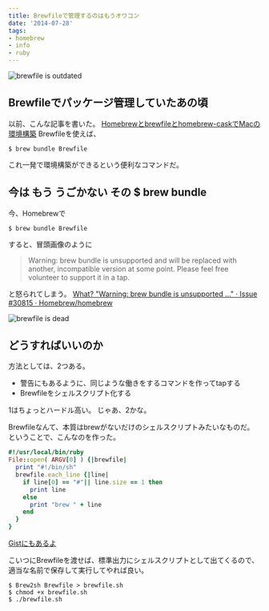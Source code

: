 ```yaml
---
title: Brewfileで管理するのはもうオワコン
date: '2014-07-28'
tags:
- homebrew
- info
- ruby
---
```


![brewfile is outdated](2014/brewfile-is-outdated.png)

## Brewfileでパッケージ管理していたあの頃

以前、こんな記事を書いた。
[Homebrewとbrewfileとhomebrew-caskでMacの環境構築](2014/homebrew-and-brewfile-and-homebrew-cask/)
Brewfileを使えば、

```shell
$ brew bundle Brewfile
```

これ一発で環境構築ができるという便利なコマンドだ。

## 今は もう うごかない その $ brew bundle

今、Homebrewで

```vim
$ brew bundle Brewfile
```

すると、冒頭画像のように

> Warning: brew bundle is unsupported and will be replaced with another,
> incompatible version at some point.
> Please feel free volunteer to support it in a tap.

と怒られてしまう。
[What?  "Warning: brew bundle is unsupported ..." · Issue #30815 · Homebrew/homebrew](https://github.com/Homebrew/homebrew/issues/30815)

![brewfile is dead](2014/brewfile-is-dead.png)

## どうすればいいのか

方法としては、2つある。

- 警告にもあるように、同じような働きをするコマンドを作ってtapする
- Brewfileをシェルスクリプト化する

1はちょっとハードル高い。
じゃあ、2かな。

Brewfileなんて、本質はbrewがないだけのシェルスクリプトみたいなものだ。ということで、こんなのを作った。

```ruby
#!/usr/local/bin/ruby
File::open( ARGV[0] ) {|brewfile|
  print "#!/bin/sh"
  brewfile.each_line {|line|
    if line[0] == "#"|| line.size == 1 then
      print line
    else
      print "brew " + line
    end
  }
}
```

[Gistにもあるよ](https://gist.github.com/unasuke/465d360e73a9718d8980)

こいつにBrewfileを渡せば、標準出力にシェルスクリプトとして出てくるので、適当な名前で保存して実行してやれば良い。

```shell
$ Brew2sh Brewfile > brewfile.sh
$ chmod +x brewfile.sh
$ ./brewfile.sh
```
